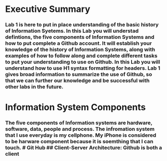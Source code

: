 <h1> Executive Summary
<h3> Lab 1 is here to put in place understanding of the basic history of Information Syetems. In this Lab you will understad defintions, the five components of Information Systems and how to put complete a Github account. It will establish your knowledge of the history of Information Systems, along with examples of how to follow along and complete different tasks to put your understanding to use on Github. In this Lab you will understand how to use H1 syntax formatting for headers. Lab 1 gives broad information to summarize the use of Github, so that we can further our knowledge and be successful with other labs in the future. 
				
<h1> Information System Components 		
<h3> The five components of Information systems are hardware, software, data, people and process. The infromation system that I use everyday is my cellphone. My iPhone is considered to be harware component because it is soemthing that I can touch.
# Git Hub
## Client-Server Architecture: Github is both a client 
